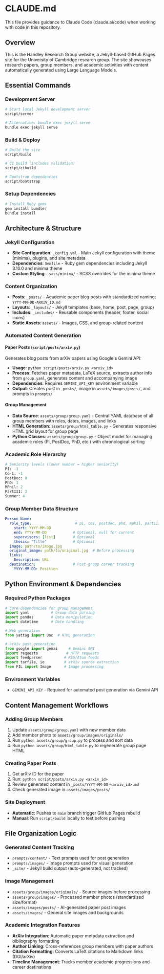 # CLAUDE.md

This file provides guidance to Claude Code (claude.ai/code) when working with code in this repository.

## Overview

This is the Handley Research Group website, a Jekyll-based GitHub Pages site for the University of Cambridge research group. The site showcases research papers, group members, and academic activities with content automatically generated using Large Language Models.

## Essential Commands

### Development Server
```bash
# Start local Jekyll development server
script/server

# Alternative: bundle exec jekyll serve
bundle exec jekyll serve
```

### Build & Deploy
```bash
# Build the site
script/build

# CI build (includes validation)
script/cibuild

# Bootstrap dependencies
script/bootstrap
```

### Setup Dependencies
```bash
# Install Ruby gems
gem install bundler
bundle install
```

## Architecture & Structure

### Jekyll Configuration
- **Site Configuration**: `_config.yml` - Main Jekyll configuration with theme (minima), plugins, and site metadata
- **Dependencies**: `Gemfile` - Ruby gem dependencies including Jekyll 3.10.0 and minima theme
- **Custom Styling**: `_sass/minima/` - SCSS overrides for the minima theme

### Content Organization
- **Posts**: `_posts/` - Academic paper blog posts with standardized naming: `YYYY-MM-DD-ARXIV_ID.md`
- **Layouts**: `_layouts/` - Jekyll templates (base, home, post, page, group)
- **Includes**: `_includes/` - Reusable components (header, footer, social icons)
- **Static Assets**: `assets/` - Images, CSS, and group-related content

### Automated Content Generation

#### Paper Posts (`script/posts/arxiv.py`)
Generates blog posts from arXiv papers using Google's Gemini API:
- **Usage**: `python script/posts/arxiv.py <arxiv_id>`
- **Process**: Fetches paper metadata, LaTeX source, extracts author info from `group.yaml`, generates content and accompanying image
- **Dependencies**: Requires `GEMINI_API_KEY` environment variable
- **Output**: Creates post in `_posts/`, image in `assets/images/posts/`, and prompts in `prompts/`

#### Group Management
- **Data Source**: `assets/group/group.yaml` - Central YAML database of all group members with roles, dates, images, and links
- **HTML Generation**: `assets/group/html_table.py` - Generates responsive HTML grid layout for group page
- **Python Classes**: `assets/group/group.py` - Object model for managing academic roles (PI, PostDoc, PhD, etc.) with chronological sorting

### Academic Role Hierarchy
```python
# Seniority levels (lower number = higher seniority)
PI: -1
Co-I: -1  
PostDoc: 0
PhD: 1
MPhil: 2
PartIII: 3
Summer: 4
```

### Group Member Data Structure
```yaml
Person Name:
  role_type:                    # pi, coi, postdoc, phd, mphil, partiii, summer
    start: YYYY-MM-DD
    end: YYYY-MM-DD            # Optional, null for current
    supervisors: [list]        # Optional
    thesis: "Title"            # Optional
  image: path/to/image.jpg
  original_image: path/to/original.jpg  # Before processing
  links:
    Description: URL
  destination:                 # Post-group career tracking
    YYYY-MM-DD: Position
```

## Python Environment & Dependencies

### Required Python Packages
```python
# Core dependencies for group management
import yaml          # Group data parsing
import pandas        # Data manipulation
import datetime      # Date handling

# Web generation
from yattag import Doc  # HTML generation

# arXiv post generation
from google import genai     # Gemini API
import requests             # HTTP requests  
import feedparser          # RSS/Atom feeds
import tarfile, io         # arXiv source extraction
from PIL import Image      # Image processing
```

### Environment Variables
- `GEMINI_API_KEY` - Required for automated post generation via Gemini API

## Content Management Workflows

### Adding Group Members
1. Update `assets/group/group.yaml` with new member data
2. Add member photo to `assets/group/images/originals/`
3. Run `python assets/group/group.py` to process and sort data
4. Run `python assets/group/html_table.py` to regenerate group page HTML

### Creating Paper Posts
1. Get arXiv ID for the paper
2. Run: `python script/posts/arxiv.py <arxiv_id>`
3. Review generated content in `_posts/YYYY-MM-DD-<arxiv_id>.md`
4. Check generated image in `assets/images/posts/`

### Site Deployment
- **Automatic**: Pushes to `main` branch trigger GitHub Pages rebuild
- **Manual**: Run `script/build` locally to test before pushing

## File Organization Logic

### Generated Content Tracking
- `prompts/content/` - Text prompts used for post generation
- `prompts/images/` - Image prompts used for visual generation  
- `_site/` - Jekyll build output (auto-generated, not tracked)

### Image Management
- `assets/group/images/originals/` - Source images before processing
- `assets/group/images/` - Processed member photos (standardized size/format)
- `assets/images/posts/` - AI-generated paper post images
- `assets/images/` - General site images and backgrounds

### Academic Integration Features
- **ArXiv Integration**: Automatic paper metadata extraction and bibliography formatting
- **Author Linking**: Cross-references group members with paper authors
- **Citation Formatting**: Converts LaTeX citations to Markdown links (DOI/arXiv)
- **Timeline Management**: Tracks member academic progressions and career destinations